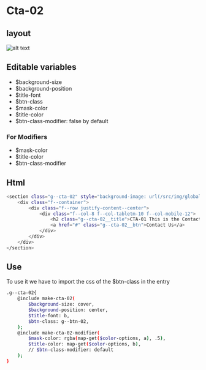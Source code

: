 # Cta-02

## layout

![alt text][cta-02]

[cta-02]: /src/img/global-components/cta/g--cta-02.png

## Editable variables

- $background-size
- $background-position
- $title-font
- $btn-class
- $mask-color
- $title-color
- $btn-class-modifier: false by default

### For Modifiers

- $mask-color
- $title-color
- $btn-class-modifier

## Html

```sh
<section class="g--cta-02" style="background-image: url(/src/img/global-components/card/card-bg-placeholder.jpg);">
    <div class="f--container">
        <div class="f--row justify-content--center">
            <div class="f--col-8 f--col-tabletm-10 f--col-mobile-12">
                <h2 class="g--cta-02__title">CTA-01 This is the Contact call to action</h2>
                <a href="#" class="g--cta-02__btn">Contact Us</a>
            </div>
        </div>
    </div>
</section>
```

## Use
To use it we have to import the css of the $btn-class in the entry

```sh
.g--cta-02{
    @include make-cta-02(
        $background-size: cover,
        $background-position: center,
        $title-font: b,
        $btn-class: g--btn-02,
    );
    @include make-cta-02-modifier(
        $mask-color: rgba(map-get($color-options, a), .5),
        $title-color: map-get($color-options, b),
        // $btn-class-modifier: default
    );
}
```